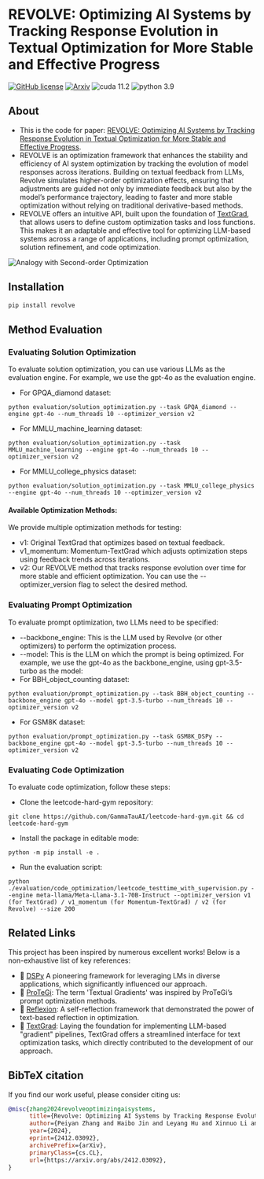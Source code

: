 # REVOLVE: Optimizing AI Systems by Tracking Response Evolution in Textual Optimization for More Stable and Effective Progress
<!--- BADGES: START --->
[![GitHub license](https://img.shields.io/badge/License-MIT-blue.svg)][#license-gh-package]
[![Arxiv](https://img.shields.io/badge/arXiv-2412.03092-B31B1B.svg)][#arxiv-paper-package]
![cuda 11.2](https://img.shields.io/badge/cuda-11.2-green.svg)
![python 3.9](https://img.shields.io/badge/python-3.9-blue.svg)

[#license-gh-package]: https://lbesson.mit-license.org/
[#arxiv-paper-package]: https://arxiv.org/abs/2412.03092/
<!--- BADGES: END --->

## About
- This is the code for paper: [REVOLVE: Optimizing AI Systems by Tracking Response Evolution in Textual Optimization for More Stable and Effective Progress](https://arxiv.org/pdf/2412.03092).
- REVOLVE is an optimization framework that enhances the stability and efficiency of AI system optimization by tracking the evolution of model responses across iterations. Building on textual feedback from LLMs, Revolve simulates higher-order optimization effects, ensuring that adjustments are guided not only by immediate feedback but also by the model’s performance trajectory, leading to faster and more stable optimization without relying on traditional derivative-based methods.
- REVOLVE offers an intuitive API, built upon the foundation of [TextGrad](https://github.com/zou-group/textgrad), that allows users to define custom optimization tasks and loss functions. This makes it an adaptable and effective tool for optimizing LLM-based systems across a range of applications, including prompt optimization, solution refinement, and code optimization.

![Analogy with Second-order Optimization](assets/method_comparison.png)

## Installation
```bash
pip install revolve
```


## Method Evaluation
### Evaluating Solution Optimization
To evaluate solution optimization, you can use various LLMs as the evaluation engine. For example, we use the gpt-4o as the evaluation engine. 
- For GPQA_diamond dataset:
```
python evaluation/solution_optimization.py --task GPQA_diamond --engine gpt-4o --num_threads 10 --optimizer_version v2

```
- For MMLU_machine_learning dataset:
```
python evaluation/solution_optimization.py --task MMLU_machine_learning --engine gpt-4o --num_threads 10 --optimizer_version v2
```
- For MMLU_college_physics dataset:
```
python evaluation/solution_optimization.py --task MMLU_college_physics --engine gpt-4o --num_threads 10 --optimizer_version v2
```
#### Available Optimization Methods:
We provide multiple optimization methods for testing:
- v1: Original TextGrad that optimizes based on textual feedback.
- v1_momentum: Momentum-TextGrad which adjusts optimization steps using feedback trends across iterations.
- v2: Our REVOLVE method that tracks response evolution over time for more stable and efficient optimization.
You can use the --optimizer_version flag to select the desired method.

### Evaluating Prompt Optimization

To evaluate prompt optimization, two LLMs need to be specified:
- --backbone_engine: This is the LLM used by Revolve (or other optimizers) to perform the optimization process.
- --model: This is the LLM on which the prompt is being optimized.
For example, we use the gpt-4o as the backbone_engine, using gpt-3.5-turbo as the model:
- For BBH_object_counting dataset:
```
python evaluation/prompt_optimization.py --task BBH_object_counting --backbone_engine gpt-4o --model gpt-3.5-turbo --num_threads 10 --optimizer_version v2

```
- For GSM8K dataset:
```
python evaluation/prompt_optimization.py --task GSM8K_DSPy --backbone_engine gpt-4o --model gpt-3.5-turbo --num_threads 10 --optimizer_version v2

```

### Evaluating Code Optimization

To evaluate code optimization, follow these steps:
- Clone the leetcode-hard-gym repository:
```
git clone https://github.com/GammaTauAI/leetcode-hard-gym.git && cd leetcode-hard-gym
```
- Install the package in editable mode:
```
python -m pip install -e .
```
- Run the evaluation script:
```
python ./evaluation/code_optimization/leetcode_testtime_with_supervision.py --engine meta-llama/Meta-Llama-3.1-70B-Instruct --optimizer_version v1 (for TextGrad) / v1_momentum (for Momentum-TextGrad) / v2 (for Revolve) --size 200
```

## Related Links

This project has been inspired by numerous excellent works! Below is a non-exhaustive list of key references:
- 📖 [DSPy](https://github.com/stanfordnlp/dspy) A pioneering framework for leveraging LMs in diverse applications, which significantly influenced our approach.
- 📖 [ProTeGi](https://github.com/microsoft/LMOps/tree/main/prompt_optimization): The term 'Textual Gradients' was inspired by ProTeGi’s prompt optimization methods.
- 📖 [Reflexion](https://github.com/noahshinn/reflexion): A self-reflection framework that demonstrated the power of text-based reflection in optimization.
- 📖 [TextGrad](https://github.com/zou-group/textgrad): Laying the foundation for implementing LLM-based "gradient" pipelines, TextGrad offers a streamlined interface for text optimization tasks, which directly contributed to the development of our approach.


## BibTeX citation
If you find our work useful, please consider citing us:
```bibtex
@misc{zhang2024revolveoptimizingaisystems,
      title={Revolve: Optimizing AI Systems by Tracking Response Evolution in Textual Optimization}, 
      author={Peiyan Zhang and Haibo Jin and Leyang Hu and Xinnuo Li and Liying Kang and Man Luo and Yangqiu Song and Haohan Wang},
      year={2024},
      eprint={2412.03092},
      archivePrefix={arXiv},
      primaryClass={cs.CL},
      url={https://arxiv.org/abs/2412.03092}, 
}
```
